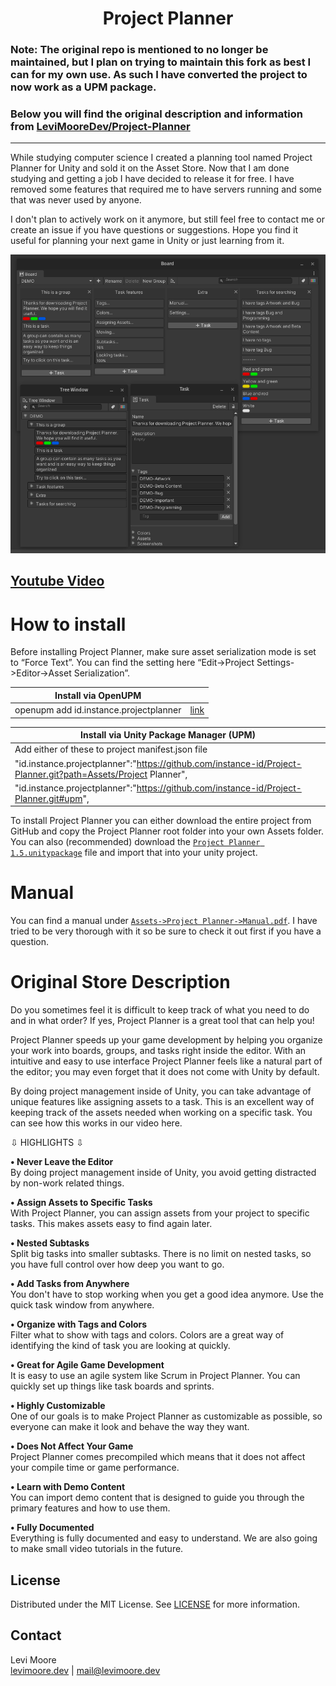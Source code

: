 <p align="center">
	<h1 align="center"> Project Planner</h1>
</p>

### Note: The original repo is mentioned to no longer be maintained, but I plan on trying to maintain this fork as best I can for my own use. As such I have converted the project to now work as a UPM package.

### Below you will find the original description and information from [LeviMooreDev/Project-Planner](https://github.com/LeviMooreDev/Project-Planner)
---

While studying computer science I created a planning tool named Project Planner for Unity and sold it on the Asset Store. Now that I am done studying and getting a job I have decided to release it for free. I have removed some features that required me to have servers running and some that was never used by anyone.

I don't plan to actively work on it anymore, but still feel free to contact me or create an issue if you have questions or suggestions. Hope you find it useful for planning your next game in Unity or just learning from it.

![Project Planner Image](https://github.com/instance-id/Project-Planner/blob/master/readme%20image.png)
## [Youtube Video](https://www.youtube.com/watch?v=eaSO7R-v7X8)

<!-- How to install -->
# How to install
Before installing Project Planner, make sure asset serialization mode is set to “Force Text”. You can find the setting here “Edit->Project Settings->Editor->Asset Serialization”.

|Install via OpenUPM||
|---|--- |
|openupm add id.instance.projectplanner | [link](https://openupm.com/packages/id.instance.projectplanner/)|

| Install via Unity Package Manager (UPM) |
|---|
| Add either of these to project manifest.json file |
| "id.instance.projectplanner":"https://github.com/instance-id/Project-Planner.git?path=Assets/Project Planner", |
| "id.instance.projectplanner":"https://github.com/instance-id/Project-Planner.git#upm",|

To install Project Planner you can either download the entire project from GitHub and copy the Project Planner root folder into your own Assets folder. You can also (recommended) download the [`Project Planner 1.5.unitypackage`](https://github.com/instance-id/Project-Planner/blob/master/Project%20Planner%201.5.unitypackage) file and import that into your unity project.

<!-- Manual -->
# Manual
You can find a manual under [`Assets->Project Planner->Manual.pdf`](https://github.com/instance-id/Project-Planner/blob/master/Assets/Project%20Planner/Manual.pdf). I have tried to be very thorough with it so be sure to check it out first if you have a question.

<!-- Store Description -->
# Original Store Description
Do you sometimes feel it is difficult to keep track of what you need to do and in what order? If yes, Project Planner is a great tool that can help you!

Project Planner speeds up your game development by helping you organize your work into boards, groups, and tasks right inside the editor. With an intuitive and easy to use interface Project Planner feels like a natural part of the editor; you may even forget that it does not come with Unity by default.

By doing project management inside of Unity, you can take advantage of unique features like assigning assets to a task. This is an excellent way of keeping track of the assets needed when working on a specific task. You can see how this works in our video here.

⇩ HIGHLIGHTS ⇩

<strong>• Never Leave the Editor</strong><br>
By doing project management inside of Unity, you avoid getting distracted by non-work related things.

<strong>• Assign Assets to Specific Tasks</strong><br>
With Project Planner, you can assign assets from your project to specific tasks. This makes assets easy to find again later.

<strong>• Nested Subtasks</strong><br>
Split big tasks into smaller subtasks. There is no limit on nested tasks, so you have full control over how deep you want to go.

<strong>• Add Tasks from Anywhere</strong><br>
You don't have to stop working when you get a good idea anymore. Use the quick task window from anywhere.

<strong>• Organize with Tags and Colors</strong><br>
Filter what to show with tags and colors. Colors are a great way of identifying the kind of task you are looking at quickly.

<strong>• Great for Agile Game Development</strong><br>
It is easy to use an agile system like Scrum in Project Planner. You can quickly set up things like task boards and sprints.

<strong>• Highly Customizable</strong><br>
One of our goals is to make Project Planner as customizable as possible, so everyone can make it look and behave the way they want.

<strong>• Does Not Affect Your Game</strong><br>
Project Planner comes precompiled which means that it does not affect your compile time or game performance.

<strong>• Learn with Demo Content</strong><br>
You can import demo content that is designed to guide you through the primary features and how to use them.

<strong>• Fully Documented</strong><br>
Everything is fully documented and easy to understand. We are also going to make small video tutorials in the future.


<!-- LICENSE -->
## License
Distributed under the MIT License. See [LICENSE](https://github.com/LeviMooreDev/Project-Planner/blob/master/LICENSE) for more information.

<!-- CONTACT -->
## Contact
Levi Moore<br>
[levimoore.dev](https://levimoore.dev) | mail@levimoore.dev
